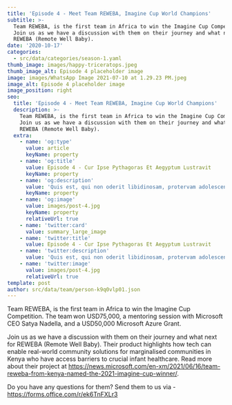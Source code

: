 ```yaml
---
title: 'Episode 4 - Meet Team REWEBA, Imagine Cup World Champions'
subtitle: >-
  Team REWEBA, is the first team in Africa to win the Imagine Cup Competition.
  Join us as we have a discussion with them on their journey and what next for
  REWEBA (Remote Well Baby).
date: '2020-10-17'
categories:
  - src/data/categories/season-1.yaml
thumb_image: images/happy-triceratops.jpeg
thumb_image_alt: Episode 4 placeholder image
image: images/WhatsApp Image 2021-07-10 at 1.29.23 PM.jpeg
image_alt: Episode 4 placeholder image
image_position: right
seo:
  title: 'Episode 4 - Meet Team REWEBA, Imagine Cup World Champions'
  description: >-
    Team REWEBA, is the first team in Africa to win the Imagine Cup Competition.
    Join us as we have a discussion with them on their journey and what next for
    REWEBA (Remote Well Baby).
  extra:
    - name: 'og:type'
      value: article
      keyName: property
    - name: 'og:title'
      value: Episode 4 - Cur Ipse Pythagoras Et Aegyptum Lustravit
      keyName: property
    - name: 'og:description'
      value: 'Quis est, qui non oderit libidinosam, protervam adolescentiam'
      keyName: property
    - name: 'og:image'
      value: images/post-4.jpg
      keyName: property
      relativeUrl: true
    - name: 'twitter:card'
      value: summary_large_image
    - name: 'twitter:title'
      value: Episode 4 - Cur Ipse Pythagoras Et Aegyptum Lustravit
    - name: 'twitter:description'
      value: 'Quis est, qui non oderit libidinosam, protervam adolescentiam'
    - name: 'twitter:image'
      value: images/post-4.jpg
      relativeUrl: true
template: post
author: src/data/team/person-k9q0vlp01.json
---
```


Team REWEBA, is the first team in Africa to win the Imagine Cup Competition. The team won USD75,000, a mentoring session with Microsoft CEO Satya Nadella, and a USD50,000 Microsoft Azure Grant.

Join us as we have a discussion with them on their journey and what next for REWEBA (Remote Well Baby). Their product highlights how tech can enable real-world community solutions for marginalised communities in Kenya who have access barriers to crucial infant healthcare. Read more about their project at https://news.microsoft.com/en-xm/2021/06/16/team-reweba-from-kenya-named-the-2021-imagine-cup-winner/.

Do you have any questions for them? Send them to us via - https://forms.office.com/r/ek6TnFXLr3